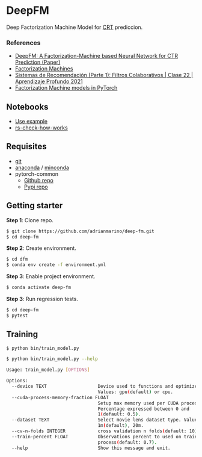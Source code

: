 # DeepFM

Deep Factorization Machine Model for [CRT](https://en.wikipedia.org/wiki/Click-through_rate) prediccion.

### References

* [DeepFM: A Factorization-Machine based Neural Network for CTR Prediction (Paper)](https://arxiv.org/pdf/1703.04247.pdf)
* [Factorization Machines](https://d2l.ai/chapter_recommender-systems/fm.html)
* [Sistemas de Recomendación (Parte 1): Filtros Colaborativos | Clase 22 | Aprendizaje Profundo 2021](https://www.youtube.com/watch?v=YAvX3BBh7U4)
* [Factorization Machine models in PyTorch](https://github.com/rixwew/pytorch-fm)


## Notebooks

* [Use example](https://github.com/adrianmarino/deep-fm/blob/master/notebooks/rs.ipynb)
* [rs-check-how-works](https://github.com/adrianmarino/deep-fm/blob/master/notebooks/rs-check-how-works.ipynb)
 

## Requisites

* [git](https://git-scm.com/downloads)
* [anaconda](https://www.anaconda.com/products/individual) / [minconda](https://docs.conda.io/en/latest/miniconda.html)
* pytorch-common
  * [Github repo](https://github.com/adrianmarino/pytorch-common/tree/master)
  * [Pypi repo](https://pypi.org/project/pytorch-common/)

## Getting starter

**Step 1**: Clone repo.

```bash
$ git clone https://github.com/adrianmarino/deep-fm.git
$ cd deep-fm
```

**Step 2**: Create environment.

```bash
$ cd dfm
$ conda env create -f environment.yml
```

**Step 3**: Enable project environment.

```bash
$ conda activate deep-fm
```

**Step 3**: Run regression tests.

```bash
$ cd deep-fm
$ pytest
```

## Training

```bash
$ python bin/train_model.py
```

```bash
$ python bin/train_model.py --help

Usage: train_model.py [OPTIONS]

Options:
  --device TEXT                   Device used to functions and optimize model.
                                  Values: gpu(default) or cpu.
  --cuda-process-memory-fraction FLOAT
                                  Setup max memory used per CUDA process.
                                  Percentage expressed between 0 and
                                  1(default: 0.5).
  --dataset TEXT                  Select movie lens dataset type. Values:
                                  1m(default), 20m.
  --cv-n-folds INTEGER            cross validation n folds(default: 10).
  --train-percent FLOAT           Observations percent to used on training
                                  process(default: 0.7).
  --help                          Show this message and exit.
```
